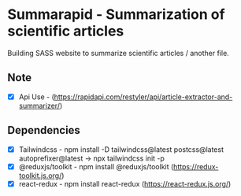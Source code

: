 # Summarapid - Summarization of scientific articles

Building SASS website to summarize scientific articles / another file.

<!-- Image -->

## Note

-  [x] Api Use - (https://rapidapi.com/restyler/api/article-extractor-and-summarizer/)

## Dependencies

-  [x] Tailwindcss - npm install -D tailwindcss@latest postcss@latest autoprefixer@latest -> npx tailwindcss init -p
-  [x] @reduxjs/toolkit - npm install @reduxjs/toolkit (https://redux-toolkit.js.org/)
-  [x] react-redux - npm install react-redux (https://react-redux.js.org/)
